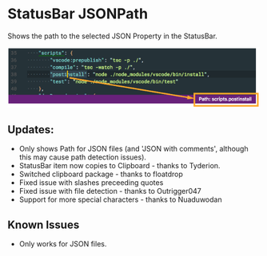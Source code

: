# StatusBar JSONPath

Shows the path to the selected JSON Property in the StatusBar.

![JSONPath](resources/jsonpath.png)

## Updates:

* Only shows Path for JSON files (and 'JSON with comments', although this may cause path detection issues).
* StatusBar item now copies to Clipboard - thanks to Tyderion.
* Switched clipboard package - thanks to floatdrop
* Fixed issue with slashes preceeding quotes
* Fixed issue with file detection - thanks to Outrigger047
* Support for more special characters - thanks to Nuaduwodan

## Known Issues

* Only works for JSON files.
